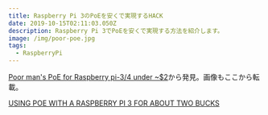 ```yaml
---
title: Raspberry Pi 3のPoEを安くで実現するHACK
date: 2019-10-15T02:11:03.050Z
description: Raspberry Pi 3でPoEを安くで実現する方法を紹介します。
image: /img/poor-poe.jpg
tags:
  - RaspberryPi
---
```

[Poor man's PoE for Raspberry pi-3/4 under ~$2](http://albert-david.blogspot.com/2019/09/poor-mans-poe-for-raspberry-pi-3-under-2.html)から発見。画像もここから転載。

[USING POE WITH A RASPBERRY PI 3 FOR ABOUT TWO BUCKS](https://hackaday.com/2019/09/30/using-poe-with-a-raspberry-pi-3-for-about-two-bucks/)
